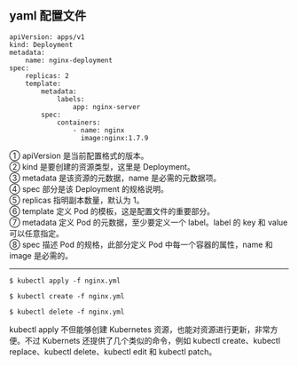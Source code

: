 ## yaml 配置文件

```
apiVersion: apps/v1
kind: Deployment
metadata:
    name: nginx-deployment
spec:
    replicas: 2
    template:
        metadata:
            labels:
                app: nginx-server
        spec:
            containers:
                - name: nginx
                  image:nginx:1.7.9
```

① apiVersion 是当前配置格式的版本。  
② kind 是要创建的资源类型，这里是 Deployment。  
③ metadata 是该资源的元数据，name 是必需的元数据项。  
④ spec 部分是该 Deployment 的规格说明。  
⑤ replicas 指明副本数量，默认为 1。  
⑥ template 定义 Pod 的模板，这是配置文件的重要部分。  
⑦ metadata 定义 Pod 的元数据，至少要定义一个 label。label 的 key 和 value 可以任意指定。  
⑧ spec 描述 Pod 的规格，此部分定义 Pod 中每一个容器的属性，name 和 image 是必需的。  

---

```
$ kubectl apply -f nginx.yml

$ kubectl create -f nginx.yml

$ kubectl delete -f nginx.yml
```

kubectl apply 不但能够创建 Kubernetes 资源，也能对资源进行更新，非常方便。不过 Kubernets 还提供了几个类似的命令，例如 kubectl create、kubectl replace、kubectl delete、kubectl edit 和 kubectl patch。